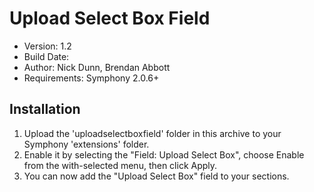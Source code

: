 # Upload Select Box Field

* Version: 1.2
* Build Date: 
* Author: Nick Dunn, Brendan Abbott
* Requirements: Symphony 2.0.6+


## Installation

1. Upload the 'uploadselectboxfield' folder in this archive to your Symphony 'extensions' folder.
2. Enable it by selecting the "Field: Upload Select Box", choose Enable from the with-selected menu, then click Apply.
3. You can now add the "Upload Select Box" field to your sections.